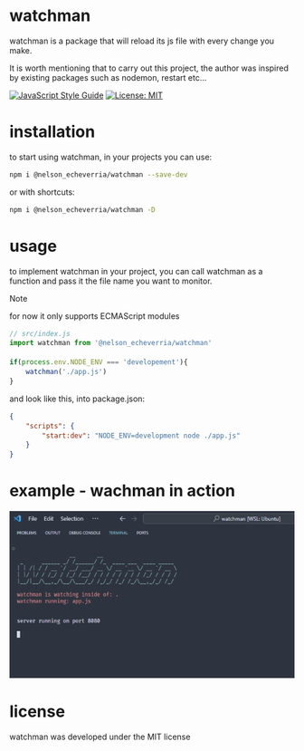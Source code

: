 # watchman
watchman is a package that will reload its js file with every change you make.

It is worth mentioning that to carry out this project, the author was inspired by existing packages such as nodemon, restart etc...

[![JavaScript Style Guide](https://img.shields.io/badge/code_style-standard-brightgreen.svg)](https://standardjs.com)
[![License: MIT](https://img.shields.io/badge/License-MIT-yellow.svg)](https://opensource.org/licenses/MIT)

# installation
to start using watchman, in your projects you can use:

```bash
npm i @nelson_echeverria/watchman --save-dev
```

or with shortcuts:

```bash
npm i @nelson_echeverria/watchman -D
```

# usage
to implement watchman in your project, you can call watchman as a function and pass it the file name you want to monitor.

> [!NOTE]
> for now it only supports ECMAScript modules

```js
// src/index.js
import watchman from '@nelson_echeverria/watchman'

if(process.env.NODE_ENV === 'developement'){
    watchman('./app.js')
}
```

and look like this, into package.json:

```json
{
    "scripts": {
        "start:dev": "NODE_ENV=development node ./app.js"
    }
}
```
# example - wachman in action
![watchman output](./docs/watchman-output.png)

# license
watchman was developed under the MIT license